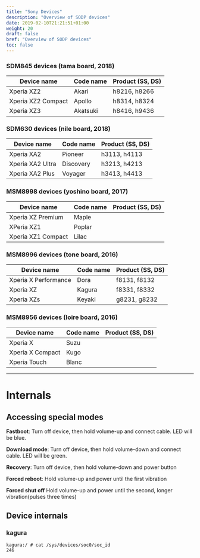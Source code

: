 ```yaml
---
title: "Sony Devices"
description: "Overview of SODP devices"
date: 2019-02-10T21:21:51+01:00
weight: 20
draft: false
bref: "Overview of SODP devices"
toc: false
---
```


### SDM845 devices (tama board, 2018)

| Device name        | Code name | Product (SS, DS) |
| ------------------ | --------- | ---------------- |
| Xperia XZ2         | Akari     | h8216, h8266     |
| Xperia XZ2 Compact | Apollo    | h8314, h8324     |
| Xperia XZ3         | Akatsuki  | h8416, h9436     |

### SDM630 devices (nile board, 2018)

| Device name        | Code name | Product (SS, DS) |
| ------------------ | --------- | ---------------- |
| Xperia XA2         | Pioneer   | h3113, h4113     |
| Xperia XA2 Ultra   | Discovery | h3213, h4213     |
| Xperia XA2 Plus    | Voyager   | h3413, h4413     |

### MSM8998 devices (yoshino board, 2017)

| Device name        | Code name | Product (SS, DS) |
| ------------------ | --------- | ---------------- |
| Xperia XZ Premium  | Maple     |                  |
| XPeria XZ1         | Poplar    |                  |
| Xperia XZ1 Compact | Lilac     |                  |

### MSM8996 devices (tone board, 2016)

| Device name          | Code name | Product (SS, DS) |
| -------------------- | --------- | ---------------- |
| Xperia X Performance | Dora      | f8131, f8132     |
| Xperia XZ            | Kagura    | f8331, f8332     |
| Xperia XZs           | Keyaki    | g8231, g8232     |

### MSM8956 devices (loire board, 2016)

| Device name      | Code name | Product (SS, DS) |
| ---------------- | --------- | ---------------- |
| Xperia X         | Suzu      |                  |
| Xperia X Compact | Kugo      |                  |
| Xperia Touch     | Blanc     |                  |

---

# Internals

## Accessing special modes
**Fastboot**: Turn off device, then hold volume-up and connect cable. LED will
be blue.

**Download mode**: Turn off device, then hold volume-down and connect cable. LED
will be green.

**Recovery**: Turn off device, then hold volume-down and power button

**Forced reboot**: Hold volume-up and power until the first vibration

**Forced shut off** Hold volume-up and power until the second, longer
vibration(pulses three times)

## Device internals

### kagura
```
kagura:/ # cat /sys/devices/soc0/soc_id
246
```

<!-- ## Leds, thermals, sensors -->

<!-- ## Camera -->

<!-- ## Proprietary modules -->

<!-- ## SoC/Qualcomm stuff -->
